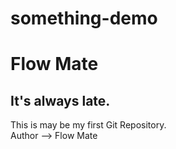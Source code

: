 # something-demo
<h1>Flow Mate</h1>
<h2>It's always late.</h2>
This is may be my first Git Repository.
<br>
Author --> Flow Mate
    